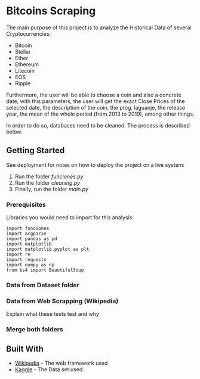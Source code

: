 # Bitcoins Scraping


The main purpose of this project is to analyze the Historical Data of several Cryptocurrencies:

* Bitcoin
* Stellar
* Ether
* Ethereum
* Litecoin
* EOS
* Ripple

Furthermore, the user will be able to choose a coin and also a concrete date, with this parameters, the user will get the exact Close Prices of the selected date, the description of the coin, the prog. laguanje,  the release year, the mean of the whole period (from 2013 to 2019), among other things.

In order to do so, databases need to be cleaned. The process is described below.

## Getting Started

See deployment for notes on how to deploy the project on a live system:

1. Run the folder *funciones.py*
2. Run the folder *cleaning.py*
3. Finally, run the folder *main.py*

### Prerequisites

Libraries you would need to import for this analysis:

```
import funciones
import argparse
import pandas as pd
import matplotlib
import matplotlib.pyplot as plt
import re
import requests
import numpy as np
from bs4 import BeautifulSoup
```

### Data from Dataset folder



### Data from Web Scrapping (Wikipedia)

Explain what these tests test and why

### Merge both folders



## Built With

* [Wikipedia](https://en.wikipedia.org/wiki/List_of_cryptocurrencies) - The web framework used
* [Kaggle](https://www.kaggle.com/philmohun/cryptocurrency-financial-data) - The Data set used.
